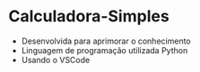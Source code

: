 # Calculadora-Simples

- Desenvolvida para aprimorar o conhecimento 
- Linguagem de programação utilizada Python
- Usando o VSCode
